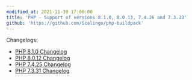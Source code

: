 ```yaml
---
modified_at: 2021-11-30 17:00:00
title: 'PHP - Support of versions 8.1.0, 8.0.13, 7.4.26 and 7.3.33'
github: 'https://github.com/Scalingo/php-buildpack'
---
```


Changelogs:

* [PHP 8.1.0 Changelog](https://www.php.net/ChangeLog-8.php#8.1.0)
* [PHP 8.0.12 Changelog](https://www.php.net/ChangeLog-8.php#8.0.13)
* [PHP 7.4.25 Changelog](https://www.php.net/ChangeLog-7.php#7.4.26)
* [PHP 7.3.31 Changelog](https://www.php.net/ChangeLog-7.php#7.3.33)
